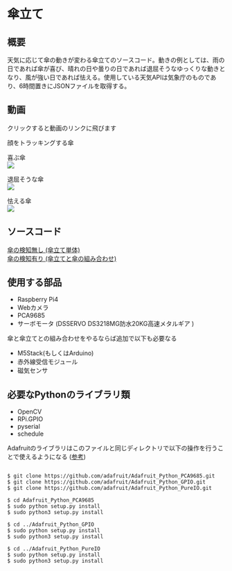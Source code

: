 # 傘立て

## 概要
天気に応じて傘の動きが変わる傘立てのソースコード。動きの例としては、雨の日であれば傘が喜び、晴れの日や曇りの日であれば退屈そうなゆっくりな動きとなり、風が強い日であれば怯える。使用している天気APIは気象庁のものであり、6時間置きにJSONファイルを取得する。

## 動画
クリックすると動画のリンクに飛びます

顔をトラッキングする傘  
<!-- [![](https://img.youtube.com/vi/lEQB60Cla1I/0.jpg)](https://www.youtube.com/watch?v=lEQB60Cla1I) -->


喜ぶ傘  
[![](https://img.youtube.com/vi/JFexx1po1zk/0.jpg)](https://www.youtube.com/watch?v=JFexx1po1zk)


退屈そうな傘  
[![](https://img.youtube.com/vi/GdHj_rmhKHA/0.jpg)](https://www.youtube.com/watch?v=GdHj_rmhKHA)

怯える傘  
[![](https://img.youtube.com/vi/aG2PZIulmO8/0.jpg)](https://www.youtube.com/watch?v=aG2PZIulmO8)

## ソースコード
[傘の検知無し (傘立て単体)](kasatate_1.py)  
[傘の検知有り (傘立てと傘の組み合わせ)](kasatate_2.py)  
## 使用する部品
* Raspberry Pi4
* Webカメラ
* PCA9685
* サーボモータ (DSSERVO DS3218MG防水20KG高速メタルギア )

傘と傘立てとの組み合わせをやるならば追加で以下も必要なる
* M5Stack(もしくはArduino)
* 赤外線受信モジュール
* 磁気センサ

## 必要なPythonのライブラリ類
* OpenCV
* RPi.GPIO
* pyserial
* schedule

Adafruitのライブラリはこのファイルと同じディレクトリで以下の操作を行うことで使えるようになる ([参考](https://nyabot.hatenablog.com/entry/2019/04/24/223040))
```

$ git clone https://github.com/adafruit/Adafruit_Python_PCA9685.git
$ git clone https://github.com/adafruit/Adafruit_Python_GPIO.git
$ git clone https://github.com/adafruit/Adafruit_Python_PureIO.git

$ cd Adafruit_Python_PCA9685
$ sudo python setup.py install
$ sudo python3 setup.py install

$ cd ../Adafruit_Python_GPIO
$ sudo python setup.py install
$ sudo python3 setup.py install

$ cd ../Adafruit_Python_PureIO
$ sudo python setup.py install
$ sudo python3 setup.py install
```

<!-- ## ディレクトリExpsについて
[Exps](Exps/)にはそれぞれのコードを単体で検証するために試験的に書いたコードがまとまっている -->